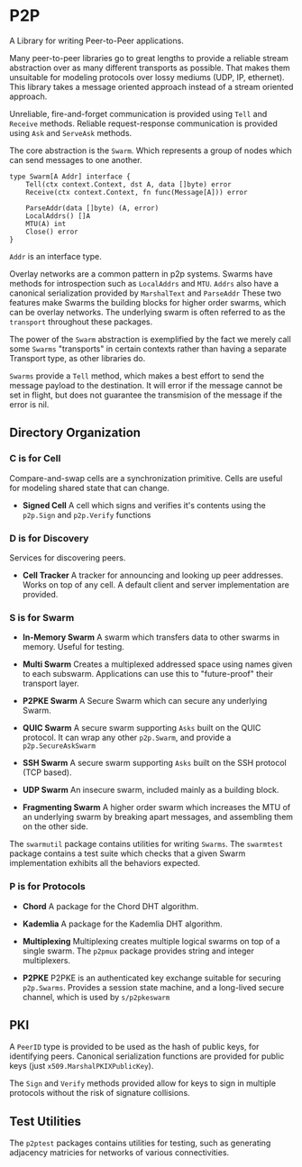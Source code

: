 # P2P
A Library for writing Peer-to-Peer applications.

Many peer-to-peer libraries go to great lengths to provide a reliable stream abstraction over as many different transports as possible.
That makes them unsuitable for modeling protocols over lossy mediums (UDP, IP, ethernet).
This library takes a message oriented approach instead of a stream oriented approach.

Unreliable, fire-and-forget communication is provided using `Tell` and `Receive` methods.
Reliable request-response communication is provided using `Ask` and `ServeAsk` methods.

The core abstraction is the `Swarm`. Which represents a group of nodes which can send messages to one another.

```
type Swarm[A Addr] interface {
    Tell(ctx context.Context, dst A, data []byte) error
    Receive(ctx context.Context, fn func(Message[A])) error

    ParseAddr(data []byte) (A, error)
    LocalAddrs() []A
    MTU(A) int
    Close() error
}
```
`Addr` is an interface type.

Overlay networks are a common pattern in p2p systems.
Swarms have methods for introspection such as `LocalAddrs` and `MTU`.
`Addrs` also have a canonical serialization provided by `MarshalText` and `ParseAddr`
These two features make Swarms the building blocks for higher order swarms, which can be overlay networks.
The underlying swarm is often referred to as the `transport` throughout these packages.

The power of the `Swarm` abstraction is exemplified by the fact we merely call some `Swarms` "transports" in certain contexts rather than having a separate Transport type, as other libraries do.

`Swarms` provide a `Tell` method, which makes a best effort to send the message payload to the destination.
It will error if the message cannot be set in flight, but does not guarantee the transmision of the message if the error is nil.

## Directory Organization 

### C is for Cell
Compare-and-swap cells are a synchronization primitive.
Cells are useful for modeling shared state that can change.

- **Signed Cell**
A cell which signs and verifies it's contents using the `p2p.Sign` and `p2p.Verify` functions

### D is for Discovery
Services for discovering peers.

- **Cell Tracker**
A tracker for announcing and looking up peer addresses.
Works on top of any cell.
A default client and server implementation are provided.

### S is for Swarm

- **In-Memory Swarm**
A swarm which transfers data to other swarms in memory. Useful for testing.

- **Multi Swarm**
Creates a multiplexed addressed space using names given to each subswarm.
Applications can use this to "future-proof" their transport layer.

- **P2PKE Swarm**
A Secure Swarm which can secure any underlying Swarm.

- **QUIC Swarm**
A secure swarm supporting `Asks` built on the QUIC protocol.
It can wrap any other `p2p.Swarm`, and provide a `p2p.SecureAskSwarm`

- **SSH Swarm**
A secure swarm supporting `Asks` built on the SSH protocol (TCP based).

- **UDP Swarm**
An insecure swarm, included mainly as a building block.

- **Fragmenting Swarm**
A higher order swarm which increases the MTU of an underlying swarm by breaking apart messages,
and assembling them on the other side.

The `swarmutil` package contains utilities for writing `Swarms`.
The `swarmtest` package contains a test suite which checks that a given Swarm implementation exhibits all the behaviors expected.

### P is for Protocols

- **Chord**
A package for the Chord DHT algorithm.

- **Kademlia**
A package for the Kademlia DHT algorithm.

- **Multiplexing**
Multiplexing creates multiple logical swarms on top of a single swarm.
The `p2pmux` package provides string and integer multiplexers.

- **P2PKE**
P2PKE is an authenticated key exchange suitable for securing `p2p.Swarms`.
Provides a session state machine, and a long-lived secure channel, which is used by `s/p2pkeswarm`

## PKI
A `PeerID` type is provided to be used as the hash of public keys, for identifying peers.
Canonical serialization functions are provided for public keys (just `x509.MarshalPKIXPublicKey`).

The `Sign` and `Verify` methods provided allow for keys to sign in multiple protocols without the risk of signature collisions.

## Test Utilities
The `p2ptest` packages contains utilities for testing, such as generating adjacency matricies for networks of various connectivities.

